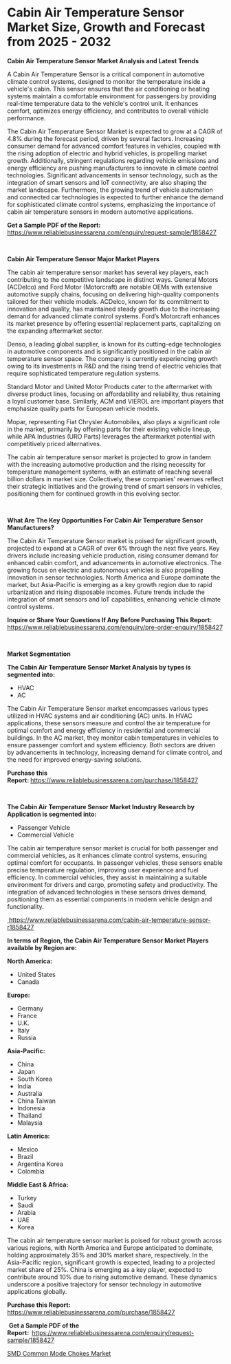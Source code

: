 <p><h1>Cabin Air Temperature Sensor Market Size, Growth and Forecast from 2025 - 2032</h1></p><p><strong>Cabin Air Temperature Sensor Market Analysis and Latest Trends</strong></p>
<p><p>A Cabin Air Temperature Sensor is a critical component in automotive climate control systems, designed to monitor the temperature inside a vehicle's cabin. This sensor ensures that the air conditioning or heating systems maintain a comfortable environment for passengers by providing real-time temperature data to the vehicle's control unit. It enhances comfort, optimizes energy efficiency, and contributes to overall vehicle performance.</p><p>The Cabin Air Temperature Sensor Market is expected to grow at a CAGR of 4.8% during the forecast period, driven by several factors. Increasing consumer demand for advanced comfort features in vehicles, coupled with the rising adoption of electric and hybrid vehicles, is propelling market growth. Additionally, stringent regulations regarding vehicle emissions and energy efficiency are pushing manufacturers to innovate in climate control technologies. Significant advancements in sensor technology, such as the integration of smart sensors and IoT connectivity, are also shaping the market landscape. Furthermore, the growing trend of vehicle automation and connected car technologies is expected to further enhance the demand for sophisticated climate control systems, emphasizing the importance of cabin air temperature sensors in modern automotive applications.</p></p>
<p><strong>Get a Sample PDF of the Report:&nbsp;</strong> <a href="https://www.reliablebusinessarena.com/enquiry/request-sample/1858427?utm_campaign=2343&utm_medium=2&utm_source=Github&utm_content=ia&utm_term=11022025&utm_id=cabin-air-temperature-sensor">https://www.reliablebusinessarena.com/enquiry/request-sample/1858427</a></p>
<p>&nbsp;</p>
<p><strong>Cabin Air Temperature Sensor Major Market Players</strong></p>
<p><p>The cabin air temperature sensor market has several key players, each contributing to the competitive landscape in distinct ways. General Motors (ACDelco) and Ford Motor (Motorcraft) are notable OEMs with extensive automotive supply chains, focusing on delivering high-quality components tailored for their vehicle models. ACDelco, known for its commitment to innovation and quality, has maintained steady growth due to the increasing demand for advanced climate control systems. Ford’s Motorcraft enhances its market presence by offering essential replacement parts, capitalizing on the expanding aftermarket sector.</p><p>Denso, a leading global supplier, is known for its cutting-edge technologies in automotive components and is significantly positioned in the cabin air temperature sensor space. The company is currently experiencing growth owing to its investments in R&D and the rising trend of electric vehicles that require sophisticated temperature regulation systems.</p><p>Standard Motor and United Motor Products cater to the aftermarket with diverse product lines, focusing on affordability and reliability, thus retaining a loyal customer base. Similarly, ACM and VIEROL are important players that emphasize quality parts for European vehicle models.</p><p>Mopar, representing Fiat Chrysler Automobiles, also plays a significant role in the market, primarily by offering parts for their existing vehicle lineup, while APA Industries (URO Parts) leverages the aftermarket potential with competitively priced alternatives.</p><p>The cabin air temperature sensor market is projected to grow in tandem with the increasing automotive production and the rising necessity for temperature management systems, with an estimate of reaching several billion dollars in market size. Collectively, these companies' revenues reflect their strategic initiatives and the growing trend of smart sensors in vehicles, positioning them for continued growth in this evolving sector.</p></p>
<p>&nbsp;</p>
<p><strong>What Are The Key Opportunities For Cabin Air Temperature Sensor Manufacturers?</strong></p>
<p><p>The Cabin Air Temperature Sensor market is poised for significant growth, projected to expand at a CAGR of over 6% through the next five years. Key drivers include increasing vehicle production, rising consumer demand for enhanced cabin comfort, and advancements in automotive electronics. The growing focus on electric and autonomous vehicles is also propelling innovation in sensor technologies. North America and Europe dominate the market, but Asia-Pacific is emerging as a key growth region due to rapid urbanization and rising disposable incomes. Future trends include the integration of smart sensors and IoT capabilities, enhancing vehicle climate control systems.</p></p>
<p><strong>Inquire or Share Your Questions If Any Before Purchasing This Report:</strong> <a href="https://www.reliablebusinessarena.com/enquiry/pre-order-enquiry/1858427?utm_campaign=2343&utm_medium=2&utm_source=Github&utm_content=ia&utm_term=11022025&utm_id=cabin-air-temperature-sensor">https://www.reliablebusinessarena.com/enquiry/pre-order-enquiry/1858427</a></p>
<p>&nbsp;</p>
<p><strong>Market Segmentation</strong></p>
<p><strong>The Cabin Air Temperature Sensor Market Analysis by types is segmented into:</strong></p>
<p><ul><li>HVAC</li><li>AC</li></ul></p>
<p><p>The Cabin Air Temperature Sensor market encompasses various types utilized in HVAC systems and air conditioning (AC) units. In HVAC applications, these sensors measure and control the air temperature for optimal comfort and energy efficiency in residential and commercial buildings. In the AC market, they monitor cabin temperatures in vehicles to ensure passenger comfort and system efficiency. Both sectors are driven by advancements in technology, increasing demand for climate control, and the need for improved energy-saving solutions.</p></p>
<p><strong>Purchase this Report:&nbsp;</strong><a href="https://www.reliablebusinessarena.com/purchase/1858427?utm_campaign=2343&utm_medium=2&utm_source=Github&utm_content=ia&utm_term=11022025&utm_id=cabin-air-temperature-sensor">https://www.reliablebusinessarena.com/purchase/1858427</a></p>
<p>&nbsp;</p>
<p><strong>The Cabin Air Temperature Sensor Market Industry Research by Application is segmented into:</strong></p>
<p><ul><li>Passenger Vehicle</li><li>Commercial Vehicle</li></ul></p>
<p><p>The cabin air temperature sensor market is crucial for both passenger and commercial vehicles, as it enhances climate control systems, ensuring optimal comfort for occupants. In passenger vehicles, these sensors enable precise temperature regulation, improving user experience and fuel efficiency. In commercial vehicles, they assist in maintaining a suitable environment for drivers and cargo, promoting safety and productivity. The integration of advanced technologies in these sensors drives demand, positioning them as essential components in modern vehicle design and functionality.</p></p>
<p><a href="https://www.reliablebusinessarena.com/cabin-air-temperature-sensor-r1858427?utm_campaign=2343&utm_medium=2&utm_source=Github&utm_content=ia&utm_term=11022025&utm_id=cabin-air-temperature-sensor">&nbsp;https://www.reliablebusinessarena.com/cabin-air-temperature-sensor-r1858427</a></p>
<p><strong>In terms of Region, the Cabin Air Temperature Sensor Market Players available by Region are:</strong></p>
<p>
    <p> <strong> North America: </strong>
        <ul>
            <li>United States</li>
            <li>Canada</li>
        </ul>
        </p> 
    <p> <strong> Europe: </strong>
        <ul>
            <li>Germany</li>
            <li>France</li>
            <li>U.K.</li>
            <li>Italy</li>
            <li>Russia</li>
        </ul>
        </p> 
    <p> <strong> Asia-Pacific: </strong>
        <ul>
            <li>China</li>
            <li>Japan</li>
            <li>South Korea</li>
            <li>India</li>
            <li>Australia</li>
            <li>China Taiwan</li>
            <li>Indonesia</li>
            <li>Thailand</li>
            <li>Malaysia</li>
        </ul>
        </p> 
    <p> <strong> Latin America: </strong>
        <ul>
            <li>Mexico</li>
            <li>Brazil</li>
            <li>Argentina Korea</li>
            <li>Colombia</li>
        </ul>
        </p> 
    <p> <strong> Middle East & Africa: </strong>
        <ul>
            <li>Turkey</li>
            <li>Saudi</li>
            <li>Arabia</li>
            <li>UAE</li>
            <li>Korea</li>
        </ul>
    </p>
    </p>
<p><p>The cabin air temperature sensor market is poised for robust growth across various regions, with North America and Europe anticipated to dominate, holding approximately 35% and 30% market share, respectively. In the Asia-Pacific region, significant growth is expected, leading to a projected market share of 25%. China is emerging as a key player, expected to contribute around 10% due to rising automotive demand. These dynamics underscore a positive trajectory for sensor technology in automotive applications globally.</p></p>
<p><strong>Purchase this Report: </strong><a href="https://www.reliablebusinessarena.com/purchase/1858427?utm_campaign=2343&utm_medium=2&utm_source=Github&utm_content=ia&utm_term=11022025&utm_id=cabin-air-temperature-sensor">https://www.reliablebusinessarena.com/purchase/1858427</a></p>
<p>&nbsp;<strong>Get a Sample PDF of the Report:&nbsp;&nbsp;</strong><a href="https://www.reliablebusinessarena.com/enquiry/request-sample/1858427?utm_campaign=2343&utm_medium=2&utm_source=Github&utm_content=ia&utm_term=11022025&utm_id=cabin-air-temperature-sensor">https://www.reliablebusinessarena.com/enquiry/request-sample/1858427</a></p>
<p><strong></strong></p>
<p><p><a href="https://github.com/cheryjhonson/Market-Research-Report-List-1/blob/main/smd-common-mode-chokes-market.md?utm_campaign=2343&utm_medium=2&utm_source=Github&utm_content=ia&utm_term=11022025&utm_id=cabin-air-temperature-sensor">SMD Common Mode Chokes Market</a></p></p>